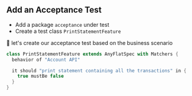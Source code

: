 ## Add an Acceptance Test
- Add a package `acceptance` under test
- Create a test class `PrintStatementFeature`


:red_circle: let's create our acceptance test based on the business scenario

```scala
class PrintStatementFeature extends AnyFlatSpec with Matchers {
  behavior of "Account API"

  it should "print statement containing all the transactions" in {
    true mustBe false
  }
}
```
